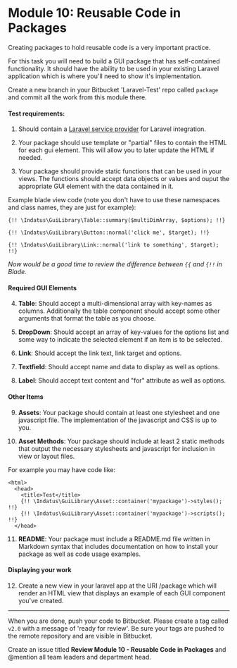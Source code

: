 # Module 10: Reusable Code in Packages

Creating packages to hold reusable code is a very important practice.  

For this task you will need to build a GUI package that has self-contained functionality.  It should have the ability to be used in your existing Laravel application which is where you'll need to show it's implementation.

Create a new branch in your Bitbucket 'Laravel-Test' repo called `package` and commit all the work from this module there.  

#### Test requirements:

1) Should contain a [Laravel service provider](http://laravel.com/docs/master/packages) for Laravel integration.

2) Your package should use template or "partial" files to contain the HTML for each gui element.  This will allow you to later update the HTML if needed.

3) Your package should provide static functions that can be used in your views.  The functions should accept data objects or values and ouput the appropriate GUI element with the data contained in it.

Example blade view code (note you don't have to use these namespaces and class names, they are just for example):

````
{!! \Indatus\GuiLibrary\Table::summary($multiDimArray, $options); !!}

{!! \Indatus\GuiLibrary\Button::normal('click me', $target); !!}

{!! \Indatus\GuiLibrary\Link::normal('link to something', $target); !!}
````

*Now would be a good time to review the difference between `{{` and `{!!` in Blade.*

#### Required GUI Elements

4) **Table**: Should accept a multi-dimensional array with key-names as columns.  Additionally the table component should accept some other arguments that format the table as you choose.

5) **DropDown**: Should accept an array of key-values for the options list and some way to indicate the selected element if an item is to be selected.

6) **Link**: Should accept the link text, link target and options.

7) **Textfield**:  Should accept name and data to display as well as options.

8) **Label**:  Should accept text content and "for" attribute as well as options.

#### Other Items

9) **Assets**: Your package should contain at least one stylesheet and one javascript file.  The implementation of the javascript and CSS is up to you.

10) **Asset Methods**: Your package should include at least 2 static methods that output the necessary stylesheets and javascript for inclusion in view or layout files.

For example you may have code like:

````
<html>
  <head>
    <title>Test</title>
    {!! \Indatus\GuiLibrary\Asset::container('mypackage')->styles(); !!}
    {!! \Indatus\GuiLibrary\Asset::container('mypackage')->scripts(); !!}
  </head>
````
  
11) **README**:  Your package must include a README.md file written in Markdown syntax that includes documentation on how to install your package as well as code usage examples.


#### Displaying your work

12) Create a new view in your laravel app at the URI /package which will render an HTML view that displays an example of each GUI component you've created.

----------

When you are done, push your code to Bitbucket.  Please create a tag called `v2.0` with a message of 'ready for review'.  Be sure your tags are pushed to the remote repository and are visible in Bitbucket.

Create an issue titled **Review Module 10 - Reusable Code in Packages** and @mention all team leaders and department head.
